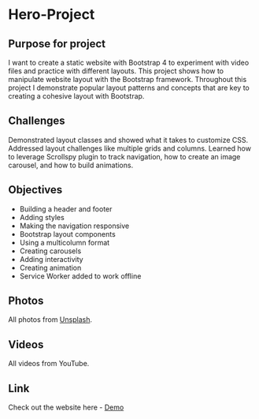 # Hero-Project

## Purpose for project

I want to create a static website with Bootstrap 4 to experiment with video files and practice with different layouts. This project shows how to manipulate website layout with the Bootstrap framework. Throughout this project I demonstrate popular layout patterns and concepts that are key to creating a cohesive layout with Bootstrap. 

## Challenges

Demonstrated layout classes and showed what it takes to customize CSS. Addressed layout challenges like multiple grids and columns. Learned how to leverage Scrollspy plugin to track navigation, how to create an image carousel, and how to build animations.

## Objectives

- Building a header and footer
- Adding styles
- Making the navigation responsive
- Bootstrap layout components
- Using a multicolumn format
- Creating carousels
- Adding interactivity
- Creating animation
- Service Worker added to work offline

## Photos

All photos from [Unsplash](https://unsplash.com).

## Videos

All videos from YouTube.

## Link

Check out the website here - [Demo](https://vronney.github.io/hero-project/)
